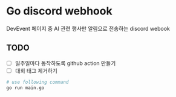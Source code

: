 # Go discord webhook

DevEvent 페이지 중 AI 관련 행사만 알림으로 전송하는 discord webook

## TODO
- [ ] 일주일마다 동작하도록 github action 만들기
- [ ] 대회 태그 제거하기

```sh
# use following command
go run main.go
```